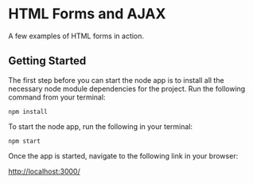 # HTML Forms and AJAX

A few examples of HTML forms in action.


## Getting Started

The first step before you can start the node app is to install all the necessary node module dependencies for the project. Run the following command from your terminal:
```
npm install
```

To start the node app, run the following in your terminal:
```
npm start
```

Once the app is started, navigate to the following link in your browser:

[http://localhost:3000/](http://localhost:3000/)
